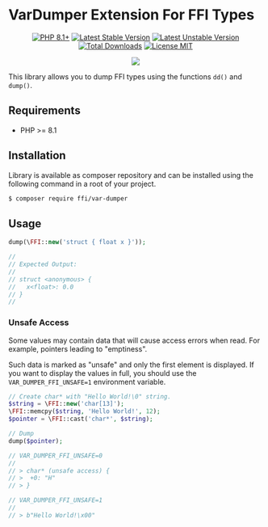 # VarDumper Extension For FFI Types

<p align="center">
    <a href="https://packagist.org/packages/ffi/var-dumper"><img src="https://poser.pugx.org/ffi/var-dumper/require/php?style=for-the-badge" alt="PHP 8.1+"></a>
    <a href="https://packagist.org/packages/ffi/var-dumper"><img src="https://poser.pugx.org/ffi/var-dumper/version?style=for-the-badge" alt="Latest Stable Version"></a>
    <a href="https://packagist.org/packages/ffi/var-dumper"><img src="https://poser.pugx.org/ffi/var-dumper/v/unstable?style=for-the-badge" alt="Latest Unstable Version"></a>
    <a href="https://packagist.org/packages/ffi/var-dumper"><img src="https://poser.pugx.org/ffi/var-dumper/downloads?style=for-the-badge" alt="Total Downloads"></a>
    <a href="https://raw.githubusercontent.com/php-ffi/var-dumper/master/LICENSE.md"><img src="https://poser.pugx.org/ffi/var-dumper/license?style=for-the-badge" alt="License MIT"></a>
</p>
<p align="center">
    <a href="https://github.com/php-ffi/var-dumper/actions"><img src="https://github.com/php-ffi/var-dumper/workflows/build/badge.svg"></a>
</p>

This library allows you to dump FFI types using the functions `dd()` and `dump()`.

## Requirements

- PHP >= 8.1

## Installation

Library is available as composer repository and can be installed using the
following command in a root of your project.

```sh
$ composer require ffi/var-dumper
```

## Usage

```php
dump(\FFI::new('struct { float x }'));

//
// Expected Output:
//
// struct <anonymous> {
//   x<float>: 0.0
// }
//
```

### Unsafe Access

Some values may contain data that will cause access errors when read. For 
example, pointers leading to "emptiness".

Such data is marked as "unsafe" and only the first element is displayed. If you
want to display the values in full, you should use the `VAR_DUMPER_FFI_UNSAFE=1`
environment variable.

```php
// Create char* with "Hello World!\0" string.
$string = \FFI::new('char[13]');
\FFI::memcpy($string, 'Hello World!', 12);
$pointer = \FFI::cast('char*', $string);

// Dump
dump($pointer);

// VAR_DUMPER_FFI_UNSAFE=0
//
// > char* (unsafe access) {
// >  +0: "H"
// > }

// VAR_DUMPER_FFI_UNSAFE=1
//
// > b"Hello World!\x00"
```
